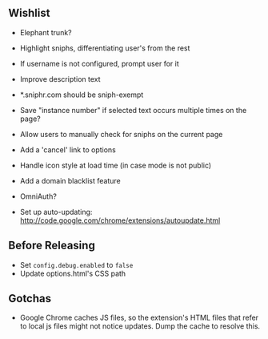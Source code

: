 
Wishlist
--------

* Elephant trunk?
* Highlight sniphs, differentiating user's from the rest
* If username is not configured, prompt user for it
* Improve description text
* *.sniphr.com should be sniph-exempt
* Save "instance number" if selected text occurs multiple times on the page?
* Allow users to manually check for sniphs on the current page
* Add a 'cancel' link to options
* Handle icon style at load time (in case mode is not public)
* Add a domain blacklist feature
* OmniAuth?

* Set up auto-updating: http://code.google.com/chrome/extensions/autoupdate.html

Before Releasing
----------------

* Set `config.debug.enabled` to `false`
* Update options.html's CSS path

Gotchas
-------

* Google Chrome caches JS files, so the extension's HTML files that refer to 
	local js files might not notice updates. Dump the cache to resolve this.

